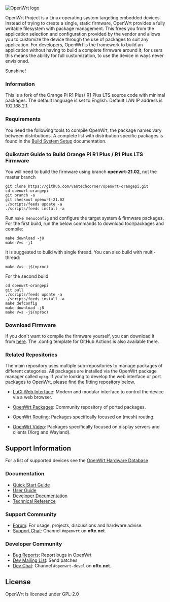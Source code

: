 ![OpenWrt logo](include/logo.png)

OpenWrt Project is a Linux operating system targeting embedded devices. Instead
of trying to create a single, static firmware, OpenWrt provides a fully
writable filesystem with package management. This frees you from the
application selection and configuration provided by the vendor and allows you
to customize the device through the use of packages to suit any application.
For developers, OpenWrt is the framework to build an application without having
to build a complete firmware around it; for users this means the ability for
full customization, to use the device in ways never envisioned.

Sunshine!

### Information
This is a fork of the Orange Pi R1 Plus/ R1 Plus LTS source code with minimal packages. The default language is set to English. Default LAN IP address is 192.168.2.1.

### Requirements

You need the following tools to compile OpenWrt, the package names vary between
distributions. A complete list with distribution specific packages is found in
the [Build System Setup](https://openwrt.org/docs/guide-developer/build-system/install-buildsystem)
documentation.

### Quikstart Guide to Build Orange Pi R1 Plus / R1 Plus LTS Firmware

You will need to build the firmware using branch **openwrt-21.02**, not the master branch

```
git clone https://github.com/vantechcorner/openwrt-orangepi.git
cd openwrt-orangepi
git branch -a
git checkout openwrt-21.02
./scripts/feeds update -a
./scripts/feeds install -a 
```

Run `make menuconfig` and configure the target system & firmware packages.
For the first build, run the below commands to download tool/packages and compile:

```
make download -j8
make V=s -j1
```

It is suggested to build with single thread. You can also build with multi-thread:

`make V=s -j$(nproc)`

For the second build 
```
cd openwrt-orangepi
git pull
./scripts/feeds update -a
./scripts/feeds install -a
make defconfig
make download -j8
make V=s -j$(nproc)
```
### Download Firmware
If you don't want to compile the firmware yourself, you can download it from [here](https://vantc.net/orange-pi-r1-plus-lts-openwrt-firmware-english-minimal-packages.html). The .config template for GitHub Actions is also available there.

### Related Repositories

The main repository uses multiple sub-repositories to manage packages of
different categories. All packages are installed via the OpenWrt package
manager called `opkg`. If you're looking to develop the web interface or port
packages to OpenWrt, please find the fitting repository below.

* [LuCI Web Interface](https://github.com/openwrt/luci): Modern and modular
  interface to control the device via a web browser.

* [OpenWrt Packages](https://github.com/openwrt/packages): Community repository
  of ported packages.

* [OpenWrt Routing](https://github.com/openwrt/routing): Packages specifically
  focused on (mesh) routing.

* [OpenWrt Video](https://github.com/openwrt/video): Packages specifically
  focused on display servers and clients (Xorg and Wayland).

## Support Information

For a list of supported devices see the [OpenWrt Hardware Database](https://openwrt.org/supported_devices)

### Documentation

* [Quick Start Guide](https://openwrt.org/docs/guide-quick-start/start)
* [User Guide](https://openwrt.org/docs/guide-user/start)
* [Developer Documentation](https://openwrt.org/docs/guide-developer/start)
* [Technical Reference](https://openwrt.org/docs/techref/start)

### Support Community

* [Forum](https://forum.openwrt.org): For usage, projects, discussions and hardware advise.
* [Support Chat](https://webchat.oftc.net/#openwrt): Channel `#openwrt` on **oftc.net**.

### Developer Community

* [Bug Reports](https://bugs.openwrt.org): Report bugs in OpenWrt
* [Dev Mailing List](https://lists.openwrt.org/mailman/listinfo/openwrt-devel): Send patches
* [Dev Chat](https://webchat.oftc.net/#openwrt-devel): Channel `#openwrt-devel` on **oftc.net**.

## License

OpenWrt is licensed under GPL-2.0
